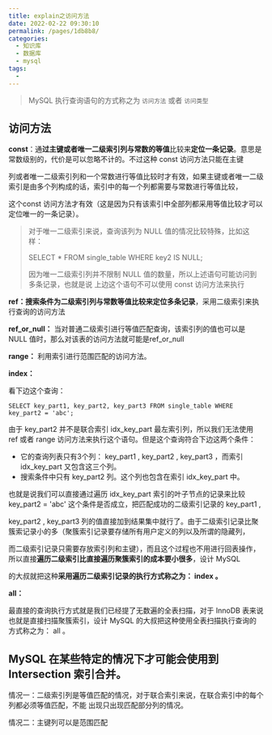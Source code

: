 ```yaml
---
title: explain之访问方法
date: 2022-02-22 09:30:10
permalink: /pages/1db8b8/
categories:
  - 知识库
  - 数据库
  - mysql
tags:
  - 
---
```


> MySQL 执行查询语句的方式称之为 `访问方法` 或者 `访问类型`

## 访问方法

**const**：通**过主键或者唯一二级索引列与常数的等值**比较来**定位一条记录**。意思是常数级别的，代价是可以忽略不计的。不过这种 const 访问方法只能在主键

列或者唯一二级索引列和一个常数进行等值比较时才有效，如果主键或者唯一二级索引是由多个列构成的话，索引中的每一个列都需要与常数进行等值比较，

这个const 访问方法才有效（这是因为只有该索引中全部列都采用等值比较才可以定位唯一的一条记录）。

> 对于唯一二级索引来说，查询该列为 NULL 值的情况比较特殊，比如这样：
>
> SELECT * FROM single_table WHERE key2 IS NULL;
>
> 因为唯一二级索引列并不限制 NULL 值的数量，所以上述语句可能访问到多条记录，也就是说 上边这个语句不可以使用 const 访问方法来执行

**ref：**搜索条件为二级索引列与常数等值比较来**定位多条记录**，采用二级索引来执行查询的访问方法

**ref_or_null：** 当对普通二级索引进行等值匹配查询，该索引列的值也可以是 NULL 值时，那么对该表的访问方法就可能是ref_or_null

**range：** 利用索引进行范围匹配的访问方法。

**index：**

看下边这个查询：

```
SELECT key_part1, key_part2, key_part3 FROM single_table WHERE key_part2 = 'abc';
```

由于 key_part2 并不是联合索引 idx_key_part 最左索引列，所以我们无法使用 ref 或者 range 访问方法来执行这个语句。但是这个查询符合下边这两个条件：

- 它的查询列表只有3个列： key_part1 , key_part2 , key_part3 ，而索引 idx_key_part 又包含这三个列。
- 搜索条件中只有 key_part2 列。这个列也包含在索引 idx_key_part 中。

也就是说我们可以直接通过遍历 idx_key_part 索引的叶子节点的记录来比较 key_part2 = 'abc' 这个条件是否成立，把匹配成功的二级索引记录的 key_part1 , 

key_part2 , key_part3 列的值直接加到结果集中就行了。由于二级索引记录比聚簇索记录小的多（聚簇索引记录要存储所有用户定义的列以及所谓的隐藏列，

而二级索引记录只需要存放索引列和主键），而且这个过程也不用进行回表操作，所以直接**遍历二级索引比直接遍历聚簇索引的成本要小很多**，设计 MySQL 

的大叔就把这种**采用遍历二级索引记录的执行方式称之为： index 。**



**all：**

最直接的查询执行方式就是我们已经提了无数遍的全表扫描，对于 InnoDB 表来说也就是直接扫描聚簇索引，设计 MySQL 的大叔把这种使用全表扫描执行查询的方式称之为： all 。



## MySQL 在某些特定的情况下才可能会使用到 Intersection 索引合并。

情况一：二级索引列是等值匹配的情况，对于联合索引来说，在联合索引中的每个列都必须等值匹配，不能
出现只出现匹配部分列的情况。

情况二：主键列可以是范围匹配